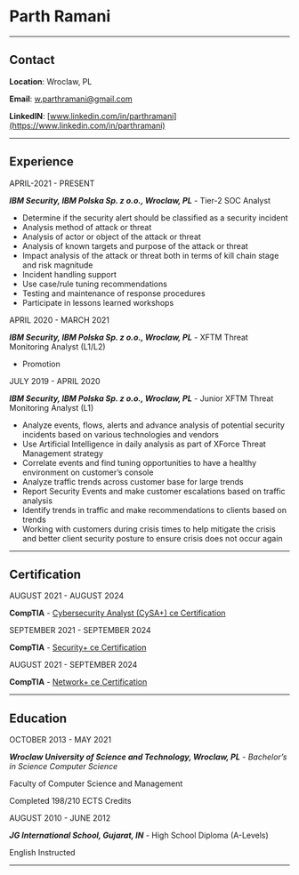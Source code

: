 # **Parth Ramani**

---

## Contact

**Location**: Wroclaw, PL

**Email**: w.parthramani@gmail.com

**LinkedIN**: [www.linkedin.com/in/parthramani](https://www.linkedin.com/in/parthramani)

---

## Experience

APRIL-2021 - PRESENT

**_IBM Security, IBM Polska Sp. z o.o., Wroclaw, PL_** - Tier-2 SOC Analyst

- Determine if the security alert should be classified as a security incident
- Analysis method of attack or threat
- Analysis of actor or object of the attack or threat
- Analysis of known targets and purpose of the attack or threat
- Impact analysis of the attack or threat both in terms of kill chain stage and risk magnitude
- Incident handling support
- Use case/rule tuning recommendations
- Testing and maintenance of response procedures
- Participate in lessons learned workshops

APRIL 2020 - MARCH 2021

**_IBM Security, IBM Polska Sp. z o.o., Wroclaw, PL_** - XFTM Threat Monitoring Analyst (L1/L2)

- Promotion

JULY 2019 - APRIL 2020

**_IBM Security, IBM Polska Sp. z o.o., Wroclaw, PL_** - Junior XFTM Threat Monitoring Analyst (L1)

- Analyze events, flows, alerts and advance analysis of potential security incidents based on various technologies and vendors
- Use Artificial Intelligence in daily analysis as part of XForce Threat Management strategy
- Correlate events and find tuning opportunities to have a healthy environment on customer’s console
- Analyze traffic trends across customer base for large trends
- Report Security Events and make customer escalations based on traffic analysis
- Identify trends in traffic and make recommendations to clients based on trends
- Working with customers during crisis times to help mitigate the crisis and better client security posture to ensure crisis does not occur again

---

## Certification

AUGUST 2021 - AUGUST 2024

**CompTIA** - [Cybersecurity Analyst (CySA+) ce Certification](https://www.credly.com/badges/2393068a-2ecb-4cfc-a8db-18b835dfc957)

SEPTEMBER 2021 - SEPTEMBER 2024

**CompTIA** - [Security+ ce Certification](https://www.credly.com/badges/291b7e2c-4689-4ec4-b6ac-aaa6f4f5e8d4)

AUGUST 2021 - SEPTEMBER 2024

**CompTIA** - [Network+ ce Certification
](https://www.credly.com/badges/79d181e9-5df4-4e2b-bd78-76ed0cb31441)

---

## Education

OCTOBER 2013 - MAY 2021

**_Wroclaw University of Science and Technology, Wroclaw, PL_** - _Bachelor’s in Science Computer Science_

Faculty of Computer Science and Management

Completed 198/210 ECTS Credits

AUGUST 2010 - JUNE 2012

**_JG International School, Gujarat, IN_** - High School Diploma (A-Levels)

English Instructed

---
